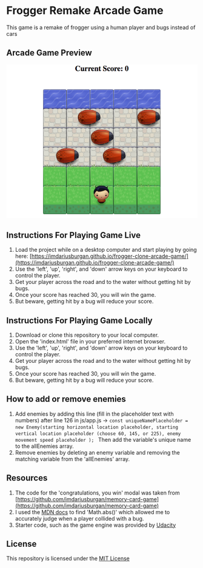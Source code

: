 # Frogger Remake Arcade Game
This game is a remake of frogger using a human player and bugs instead of cars

## Arcade Game Preview
![Arcade Game Screenshot](images/game-screenshot.png)

## Instructions For Playing Game Live
1. Load the project while on a desktop computer and start playing by going here: [https://imdariusburgan.github.io/frogger-clone-arcade-game/](https://imdariusburgan.github.io/frogger-clone-arcade-game/)
2. Use the 'left', 'up', 'right', and 'down' arrow keys on your keyboard to control the player.
3. Get your player across the road and to the water without getting hit by bugs.
4. Once your score has reached 30, you will win the game.
5. But beware, getting hit by a bug will reduce your score.

## Instructions For Playing Game Locally
1. Download or clone this repository to your local computer.
2. Open the 'index.html' file in your preferred internet browser.
3. Use the 'left', 'up', 'right', and 'down' arrow keys on your keyboard to control the player.
4. Get your player across the road and to the water without getting hit by bugs.
5. Once your score has reached 30, you will win the game.
6. But beware, getting hit by a bug will reduce your score.

## How to add or remove enemies
1. Add enemies by adding this line (fill in the placeholder text with numbers) after line 126 in js/app.js -> ```const uniqueNamePlaceholder = new Enemy(starting horizontal location placeholder, starting vertical location placeholder (choose 60, 145, or 225), enemy movement speed placeholder ); ``` Then add the variable's unique name to the allEnemies array.
2. Remove enemies by deleting an enemy variable and removing the matching variable from the 'allEnemies' array.

## Resources
1. The code for the 'congratulations, you win' modal was taken from [https://github.com/imdariusburgan/memory-card-game](https://github.com/imdariusburgan/memory-card-game)
2. I used the [MDN docs](https://developer.mozilla.org/en-US/docs/Web/JavaScript/Reference/Global_Objects/Math/abs) to find 'Math.abs()' which allowed me to accurately judge when a player collided with a bug.
3. Starter code, such as the game engine was provided by [Udacity](https://www.udacity.com/)

## License
This repository is licensed under the [MIT License](https://opensource.org/licenses/MIT)